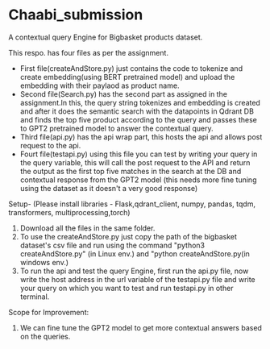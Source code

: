 # Chaabi_submission
A contextual query Engine for Bigbasket products dataset. 

This respo. has four files as per the assignment.

- First file(createAndStore.py) just contains the code to tokenize and create embedding(using BERT pretrained model) and upload the embedding with their paylaod as product name.
- Second file(Search.py) has the second part as assigned in the assignment.In this, the query string tokenizes and embedding is created and after it does the semantic search with the datapoints in Qdrant DB and finds the top five product according to the query and passes these to GPT2 pretrained model to answer the contextual query. 
- Third file(api.py) has the api wrap part, this hosts the api and allows post request to the api.
- Fourt file(testapi.py) using this file you can test by writing your query in the query variable, this will call the post request to the API and return the output as the first top five matches in the search at the DB and contextual response from the GPT2 model (this needs more fine tuning using the dataset as it doesn't a very good response)
  
Setup-  (Please install libraries - Flask,qdrant_client, numpy, pandas, tqdm, transformers, multiprocessing,torch)
1) Download all the files in the same folder.
2) To use the createAndStore.py just copy the path of the bigbasket dataset's csv file and run using the command "python3 createAndStore.py" (in Linux env.) and "python createAndStore.py(in windows env.) 
3) To run the api and test the query Engine, first run the api.py file, now write the host address in the url variable of the testapi.py file and write your query on which you want to test and run testapi.py in other terminal.

Scope for Improvement:
  1) We can fine tune the GPT2 model to get more contextual answers based on the queries.  
      

